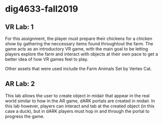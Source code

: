 # dig4633-fall2019

## VR Lab: 1
For this assignment, the player must prepare their chickens for a chicken show by gathering the neccessary items found throughtout the farm. The game acts as an introductory VR game, with the main goal to be letting players explore the farm and interact with objects at their own pace to get a better idea of how VR games feel to play. 

Other assets that were used include the Farm Animals Set by Vertex Cat.

## AR Lab: 2
This lab allows the user to create object in midair that appear in the real world similar to how in the AR game, dARK portals are created in midair. In this lab however, players can interact and tab at the created object (in this case a duck), but in dARK players must hop in and through the portal to progress the game.
